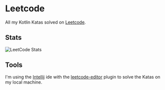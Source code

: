 # Leetcode

All my Kotlin Katas solved on [Leetcode](https://leetcode.com/).

## Stats

![LeetCode Stats](https://leetcard.jacoblin.cool/Jaess105?theme=unicorn&font=Turret%20Road&ext=heatmap)

## Tools

I'm using the [Intellij](https://www.jetbrains.com/de-de/idea/) 
ide with the [leetcode-editor](https://github.com/shuzijun/leetcode-editor) 
plugin to solve the Katas on my local machine.